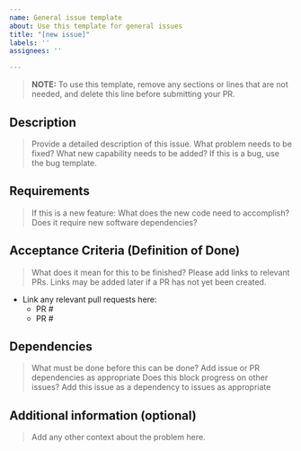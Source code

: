 ```yaml
---
name: General issue template
about: Use this template for general issues
title: "[new issue]"
labels: ''
assignees: ''

---
```


> **NOTE:** To use this template, remove any sections or lines that are not needed, and delete this line before submitting your PR.

## Description
> Provide a detailed description of this issue.
> What problem needs to be fixed? What new capability needs to be added?
> If this is a bug, use the bug template.

## Requirements
> If this is a new feature: What does the new code need to accomplish? Does it require new software dependencies?

## Acceptance Criteria (Definition of Done)
> What does it mean for this to be finished? Please add links to relevant PRs. Links may be added later if a PR has not yet been created.
- Link any relevant pull requests here:
  - PR #
  - PR #

## Dependencies
> What must be done before this can be done? Add issue or PR dependencies as appropriate
> Does this block progress on other issues? Add this issue as a dependency to issues as appropriate

## Additional information (optional)
> Add any other context about the problem here.
